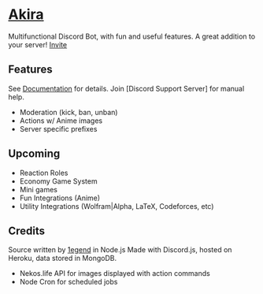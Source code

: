 # [Akira](https://1e9end.github.io/Akira)
Multifunctional Discord Bot, with fun and useful features. A great addition to your server! [Invite](https://discord.com/oauth2/authorize?client_id=798018191066136646&scope=bot&permissions=8)

## Features
See [Documentation](https://github.com/1e9end/Akira/blob/main/commands.md) for details. Join [Discord Support Server] for manual help.
- Moderation (kick, ban, unban)
- Actions w/ Anime images
- Server specific prefixes

## Upcoming
- Reaction Roles
- Economy Game System
- Mini games
- Fun Integrations (Anime)
- Utility Integrations (Wolfram|Alpha, LaTeX, Codeforces, etc)

## Credits
Source written by [1egend](1e9end.github.io) in Node.js
Made with Discord.js, hosted on Heroku, data stored in MongoDB.
- Nekos.life API for images displayed with action commands
- Node Cron for scheduled jobs
